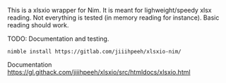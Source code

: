 This is a xlsxio wrapper  for Nim. It is meant for lighweight/speedy xlsx reading. Not everything is tested (in memory reading for instance). Basic reading should work.

TODO: Documentation and testing.
```
nimble install https://gitlab.com/jiiihpeeh/xlsxio-nim/
```
Documentation
https://gl.githack.com/jiiihpeeh/xlsxio/src/htmldocs/xlsxio.html

